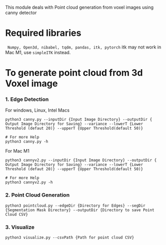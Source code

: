 This module deals with Point cloud generation from voxel images using canny detector

# Required libraries
` Numpy,
 Open3d,
 nibabel,
tqdm,
pandas,
itk,
pytorch`
itk may not work in Mac M1, use `simpleITK` instead.

# To generate point cloud from 3d Voxel image

### 1. Edge Detection

For windows, Linux, Intel Macs
``` 
python3 canny.py --inputDir {Input Image Directory} --outputDir { Output Image Directory for Saving} --variance --lowerT {Lower Threshold (defaut 20)} --upperT {Upper Threshold(default 50)}
```
```
# For more Help
python3 canny.py -h
```

For Mac M1
``` 
python3 cannyv2.py --inputDir {Input Image Directory} --outputDir { Output Image Directory for Saving} --variance --lowerT {Lower Threshold (defaut 20)} --upperT {Upper Threshold(default 50)}
```
```
# For more Help
python3 cannyv2.py -h
```

### 2. Point Cloud Generation

```
python3 pointcloud.py --edgeDir {Directory for Edges} --segDir {Segmentation Mask Directory} --outputDir {Directory to save Point Cloud CSV}
```

### 3. Visualize
```
python3 visualize.py --csvPath {Path for point cloud CSV}
```
